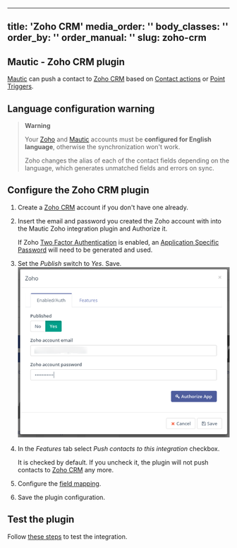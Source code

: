 ---
title: 'Zoho CRM'
media_order: ''
body_classes: ''
order_by: ''
order_manual: ''
slug: zoho-crm
--------------

## Mautic - Zoho CRM plugin

[Mautic] can push a contact to [Zoho CRM] based on [Contact actions][testing] or [Point Triggers][points].

## Language configuration warning

> **Warning**
>
> Your [Zoho][zoho-admin] and [Mautic] accounts must be **configured for English language**, otherwise the synchronization won't work.
>
> Zoho changes the alias of each of the contact fields depending on the language, which generates unmatched fields and errors on sync.

## Configure the Zoho CRM plugin

1. Create a [Zoho CRM] account if you don't have one already.

1. Insert the email and password you created the Zoho account with into the Mautic Zoho integration plugin and Authorize it.

    If Zoho [Two Factor Authentication][zoho-admin] is enabled, an [Application Specific Password][zoho-admin] will need to be generated and used.

1. Set the *Publish* switch to *Yes*. Save.
![Zoho CRM Plugin configuration](plugins-zoho-authorization.png "Zoho CRM Plugin configuration")

1. In the _Features_ tab select *Push contacts to this integration* checkbox.

    It is checked by default. If you uncheck it, the plugin will not push contacts to [Zoho CRM] any more.

1. Configure the [field mapping][field mapping].

1. Save the plugin configuration.

## Test the plugin

Follow [these steps][testing] to test the integration.

[Zoho CRM]: <https://www.zoho.com/crm/>
[zoho-admin]: <https://www.zoho.com/mail/help/adminconsole/two-factor-authentication.html#alink5>

[mautic]: <https://mautic.org>
[Mautic]: <https://mautic.org>

[field mapping]: <field_mapping.html>
[testing]: <integration_test.html>
[points]: <./../points>
